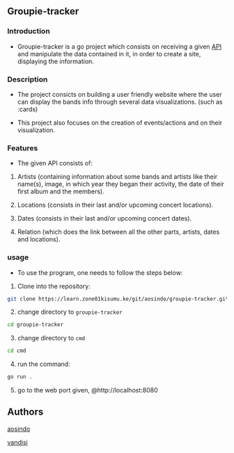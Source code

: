 ## Groupie-tracker

### Introduction

* Groupie-tracker is a go project which consists on receiving a given [API]("https://groupietrackers.herokuapp.com/api") and manipulate the data contained in it, in order to create a site, displaying the information.

### Description

* The project consicts on building a user friendly website where the user can display the bands info through several data visualizations. (such as :cards)

* This project also focuses on the creation of events/actions and on their visualization.

### Features

* The given API consists of:

1. Artists (containing information about some bands and artists like their name(s), image, in which year they began their activity, the date of their first album and the members).

2. Locations (consists in their last and/or upcoming concert locations).

3. Dates (consists in their last and/or upcoming concert dates).

4. Relation (which does the link between all the other parts, artists, dates and locations).

### usage

  * To use the program, one needs to follow the steps below:

  1. Clone into the repository:
  ```bash
  git clone https://learn.zone01kisumu.ke/git/aosindo/groupie-tracker.git
  ```

  2. change directory to `groupie-tracker`

  ```bash
  cd groupie-tracker
  ```
  3. change directory to `cmd`

   ```bash
  cd cmd
  ```

4. run the command:
```bash
go run .
```
5. go to the web port given, @http://localhost:8080

## Authors

[aosindo](https://github.com/andyosyndoh)

[vandisi](https://github.com/Vinolia-E)